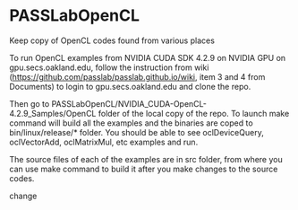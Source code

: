 # PASSLabOpenCL
Keep copy of OpenCL codes found from various places

To run OpenCL examples from NVIDIA CUDA SDK 4.2.9 on NVIDIA GPU on gpu.secs.oakland.edu,
follow the instruction from wiki (https://github.com/passlab/passlab.github.io/wiki, item 3 and 4 from Documents) to login 
to gpu.secs.oakland.edu and clone the repo. 

Then go to PASSLabOpenCL/NVIDIA_CUDA-OpenCL-4.2.9_Samples/OpenCL folder of the local copy of the repo. 
To launch make command will build all the examples and the binaries are coped to bin/linux/release/* folder. 
You should be able to see oclDeviceQuery, oclVectorAdd, oclMatrixMul, etc examples and run. 

The source files of each of the examples are in src folder, from where you can use make 
command to build it after you make changes to the source codes. 

change

